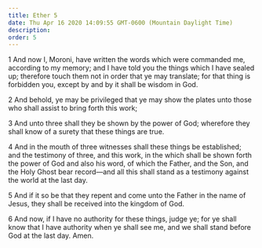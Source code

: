 ```yaml
---
title: Ether 5
date: Thu Apr 16 2020 14:09:55 GMT-0600 (Mountain Daylight Time)
description: 
order: 5
---
```


<p>
  1 And now I, Moroni, have written the words which were commanded me, according
  to my memory; and I have told you the things which I have sealed up; therefore
  touch them not in order that ye may translate; for that thing is forbidden
  you, except by and by it shall be wisdom in God.
</p>
<p>
  2 And behold, ye may be privileged that ye may show the plates unto those who
  shall assist to bring forth this work;
</p>
<p>
  3 And unto three shall they be shown by the power of God; wherefore they shall
  know of a surety that these things are true.
</p>
<p>
  4 And in the mouth of three witnesses shall these things be established; and
  the testimony of three, and this work, in the which shall be shown forth the
  power of God and also his word, of which the Father, and the Son, and the Holy
  Ghost bear record&#x2014;and all this shall stand as a testimony against the
  world at the last day.
</p>
<p>
  5 And if it so be that they repent and come unto the Father in the name of
  Jesus, they shall be received into the kingdom of God.
</p>
<p>
  6 And now, if I have no authority for these things, judge ye; for ye shall
  know that I have authority when ye shall see me, and we shall stand before God
  at the last day. Amen.
</p>
